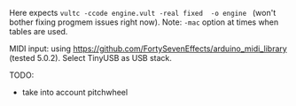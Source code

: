 
Here expects `vultc -ccode engine.vult -real fixed  -o engine ` (won't bother fixing progmem issues right now). Note: `-mac` option at times when tables are used.

MIDI input: using https://github.com/FortySevenEffects/arduino_midi_library (tested 5.0.2). Select TinyUSB as USB stack.

TODO:

- take into account pitchwheel
